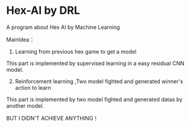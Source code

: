 # Hex-AI by DRL
A program about Hex AI by Machine Learning 

MainIdea：

1. Learning from previous hex game to get a model

This part is implemented by supervised learning in a easy residual CNN model.

2. Reinforcement learning ,Two model fighted and generated winner's action to learn

This part is implemented by two model fighted and generated datas by another model.

BUT I DIDN'T ACHIEVE ANYTHING！

